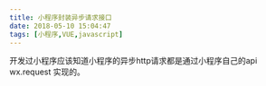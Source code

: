 ```yaml
---
title: 小程序封装异步请求接口
date: 2018-05-10 15:04:47
tags: [小程序,VUE,javascript]
---
```

开发过小程序应该知道小程序的异步http请求都是通过小程序自己的api wx.request 实现的。